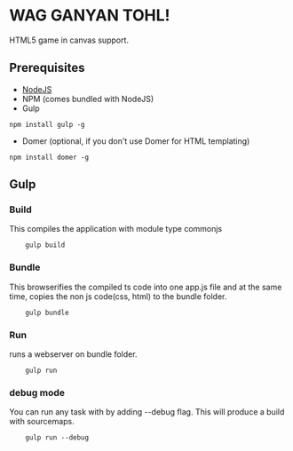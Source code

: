 # WAG GANYAN TOHL!
HTML5 game in canvas support.

## Prerequisites
* [NodeJS](https://nodejs.org)
* NPM (comes bundled with NodeJS)
* Gulp
```shell
npm install gulp -g
```
* Domer (optional, if you don't use Domer for HTML templating)
```shell
npm install domer -g
```


## Gulp
### Build
This compiles the application with module type commonjs
```shell
    gulp build
```

### Bundle
This browserifies the compiled ts code into one app.js file and at the same time, copies the non js code(css, html) to the
bundle folder.
```shell
    gulp bundle
```

### Run
runs a webserver on bundle folder.
```shell
    gulp run
```

### debug mode
You can run any task with by adding --debug flag. This will produce a build with sourcemaps.
```shell
    gulp run --debug
```